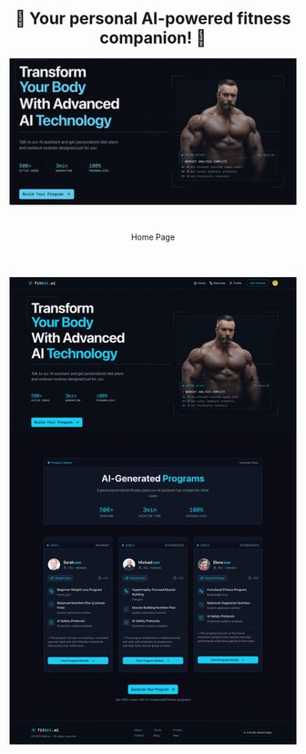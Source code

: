 <h1 align="center">💪 Your personal AI-powered fitness companion! 🤖</h1>


   ![image alt](/public/poster.png)

   <br>
    
  <p align="center">Home Page</p> <br> <br>
  
   ![image alt](/public/fitbit-ai.png)
